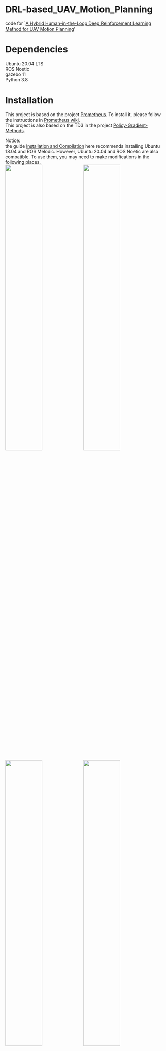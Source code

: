 # DRL-based_UAV_Motion_Planning
code for `[A Hybrid Human-in-the-Loop Deep Reinforcement Learning Method for UAV Motion Planning](https://scholar.google.com.hk/scholar?hl=zh-CN&as_sdt=0,5&q=A+Hybrid+Human-in-the-Loop+Deep+Reinforcement+Learning+Method+for+UAV+Motion+Planning+for+Long+Trajectories+with+Unpredictable+Obstacles&btnG=)'

# Dependencies
Ubuntu 20.04 LTS  
ROS Noetic  
gazebo 11  
Python 3.8

# Installation

This project is based on the project [Prometheus](https://github.com/amov-lab/Prometheus). To install it, please follow the instructions in [Prometheus wiki](https://github.com/amov-lab/Prometheus/wiki).  
This project is also based on the TD3 in the project [Policy-Gradient-Methods](https://github.com/cyoon1729/Policy-Gradient-Methods).

Notice:  
the guide [Installation and Compilation](https://github.com/amov-lab/Prometheus/wiki/%E5%AE%89%E8%A3%85%E5%8F%8A%E7%BC%96%E8%AF%91) here recommends installing Ubuntu 18.04 and ROS Melodic. However, Ubuntu 20.04 and ROS Noetic are also compatible. To use them, you may need to make modifications in the following places.  
<img src=https://github.com/RealZST/DRL-based_UAV_Motion_Planning/assets/53246001/ed7125ed-2a6b-4be0-a4e9-9e9fdd234823 width=48% />
<img src=https://github.com/RealZST/DRL-based_UAV_Motion_Planning/assets/53246001/0c74a8f5-64a7-42a9-a809-fc5b4ba6840e width=48% />
<img src=https://github.com/RealZST/DRL-based_UAV_Motion_Planning/assets/53246001/d49fd607-5fb3-4443-a0f2-8541e74f0cfd width=48% />
<img src=https://github.com/RealZST/DRL-based_UAV_Motion_Planning/assets/53246001/1a2397a7-9298-4b0f-a0a2-b0dc93a43872 width=48% />

During the DRL training process, resetting the drone's position at the beginning of each episode can cause issues with the onboard sensors. Modifying the following two places (in `Prometheus/Modules/control/src/px4_sender.cpp`) might be helpful:
<img src=https://github.com/RealZST/DRL-based_UAV_Motion_Planning/assets/53246001/fa587870-8ae3-4135-9847-e95d1679f289 width=48% />
<img src=https://github.com/RealZST/DRL-based_UAV_Motion_Planning/assets/53246001/47c68544-3183-48ca-b9ba-45dd1a1e764a width=38% />

I have made revisions to several files (such as sitl.launch, models, worlds, etc.) in [gazebo_simulator](https://github.com/amov-lab/Prometheus/tree/main/Simulator/gazebo_simulator) to accommodate DRL training. `gazebo_simulator` that I used has been uploaded here for your reference.

# How to run
reference: [Gazebo simulation run test](https://github.com/amov-lab/Prometheus/wiki/%E4%BB%BF%E7%9C%9F%E7%8E%AF%E5%A2%83%E9%85%8D%E7%BD%AE#gazebo%E4%BB%BF%E7%9C%9F%E8%BF%90%E8%A1%8C%E6%B5%8B%E8%AF%95)
* Run the command in the terminal `roslaunch prometheus_gazebo sitl.launch`
* Run train.py
